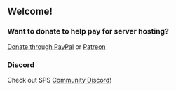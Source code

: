 ## Welcome!


### Want to donate to help pay for server hosting?

[Donate through PayPal](https://paypal.me/scornpole) or [Patreon](https://patreon.com/scornpole)


### Discord
Check out SPS [Community Discord!](https://discord.gg/A99XCSJ)
